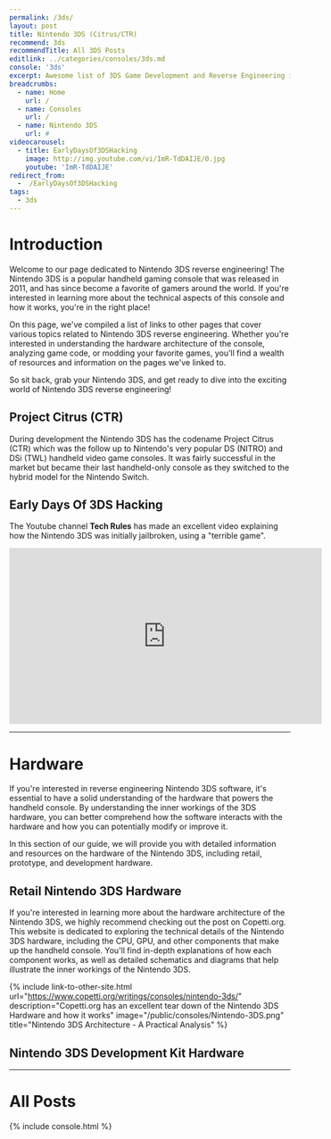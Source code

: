 ```yaml
---
permalink: /3ds/
layout: post
title: Nintendo 3DS (Citrus/CTR)
recommend: 3ds
recommendTitle: All 3DS Posts
editlink: ../categories/consoles/3ds.md
console: '3ds'
excerpt: Awesome list of 3DS Game Development and Reverse Engineering information
breadcrumbs:
  - name: Home
    url: /
  - name: Consoles
    url: /
  - name: Nintendo 3DS
    url: #
videocarousel:
  - title: EarlyDaysOf3DSHacking
    image: http://img.youtube.com/vi/ImR-TdDAIJE/0.jpg
    youtube: 'ImR-TdDAIJE'
redirect_from:
  -  /EarlyDaysOf3DSHacking
tags:
  - 3ds
---
```


# Introduction
Welcome to our page dedicated to Nintendo 3DS reverse engineering! The Nintendo 3DS is a popular handheld gaming console that was released in 2011, and has since become a favorite of gamers around the world. If you're interested in learning more about the technical aspects of this console and how it works, you're in the right place! 

On this page, we've compiled a list of links to other pages that cover various topics related to Nintendo 3DS reverse engineering. Whether you're interested in understanding the hardware architecture of the console, analyzing game code, or modding your favorite games, you'll find a wealth of resources and information on the pages we've linked to. 

So sit back, grab your Nintendo 3DS, and get ready to dive into the exciting world of Nintendo 3DS reverse engineering!

## Project Citrus (CTR)
During development the Nintendo 3DS has the codename Project Citrus (CTR) which was the follow up to Nintendo's very popular DS (NITRO) and DSi (TWL) handheld video game consoles. It was fairly successful in the market but became their last handheld-only console as they switched to the hybrid model for the Nintendo Switch. 

## Early Days Of 3DS Hacking
The Youtube channel **Tech Rules** has made an excellent video explaining how the Nintendo 3DS was initially jailbroken, using a "terrible game".
<iframe width="560" height="315" src="https://www.youtube.com/embed/ImR-TdDAIJE" title="YouTube video player" frameborder="0" allow="accelerometer; autoplay; clipboard-write; encrypted-media; gyroscope;" allowfullscreen></iframe>

---
# Hardware
If you're interested in reverse engineering Nintendo 3DS software, it's essential to have a solid understanding of the hardware that powers the handheld console. By understanding the inner workings of the 3DS hardware, you can better comprehend how the software interacts with the hardware and how you can potentially modify or improve it.

In this section of our guide, we will provide you with detailed information and resources on the hardware of the Nintendo 3DS, including retail, prototype, and development hardware.

## Retail Nintendo 3DS Hardware

If you're interested in learning more about the hardware architecture of the Nintendo 3DS, we highly recommend checking out the post on Copetti.org. This website is dedicated to exploring the technical details of the Nintendo 3DS hardware, including the CPU, GPU, and other components that make up the handheld console. You'll find in-depth explanations of how each component works, as well as detailed schematics and diagrams that help illustrate the inner workings of the Nintendo 3DS.

{% include link-to-other-site.html url="https://www.copetti.org/writings/consoles/nintendo-3ds/" description="Copetti.org has an excellent tear down of the Nintendo 3DS Hardware and how it works" image="/public/consoles/Nintendo-3DS.png" title="Nintendo 3DS Architecture - A Practical Analysis" %}

## Nintendo 3DS Development Kit Hardware


---
# All Posts
<div>

{% include console.html %}
</div>
